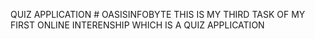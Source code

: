 QUIZ APPLICATION # OASISINFOBYTE
THIS IS MY THIRD TASK OF MY FIRST ONLINE INTERENSHIP WHICH IS A QUIZ APPLICATION
